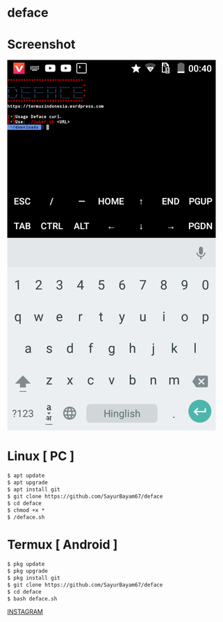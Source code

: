 # deface

# Screenshot
<img src="https://github.com/TermuxOfficial/AutoDeface/blob/master/Screenshot_2018-11-30-00-40-39.png"/>

# Linux [ PC ]
```
$ apt update
$ apt upgrade
$ apt install git
$ git clone https://github.com/SayurBayam67/deface
$ cd deface
$ chmod +x *
$ /deface.sh
```

# Termux [ Android ]
```
$ pkg update
$ pkg upgrade
$ pkg install git
$ git clone https://github.com/SayurBayam67/deface
$ cd deface
$ bash deface.sh
```

[INSTAGRAM](https://Instagram.com/Reinsakithati)

